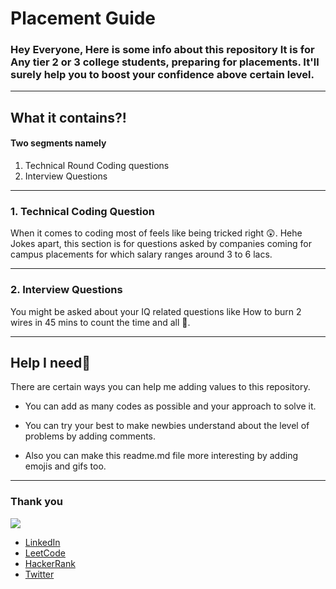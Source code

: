 # **Placement Guide**
### Hey Everyone, Here is some info about this repository It is for Any tier 2 or 3 college students, preparing for placements. It'll surely help you to boost your confidence above certain level.
---

## **What it contains?!**
#### Two segments namely
<ol>
<li>Technical Round Coding questions</li>
<li>Interview Questions</li>
</ol>

---

### **1. Technical Coding Question**
When it comes to coding most of feels like being tricked right 😲. Hehe Jokes apart, this section is for questions asked by companies coming for campus placements for which salary ranges around 3 to 6 lacs.


---

### **2. Interview Questions**
You might be asked about your IQ related questions like How to burn 2 wires in 45 mins to count the time and all 🤔.

---

## **Help I need🤞**
There are certain ways you can help me adding values to this repository.

- You can add as many codes as possible and your approach to solve it.

- You can try your best to make newbies understand about the level of problems by adding comments.

- Also you can make this readme.md file more interesting by adding emojis and gifs too.

---

### **Thank you**
![](https://lh3.googleusercontent.com/a-/ACNPEu_Q2CgNk8096v4yKBVKR1OHr0mvUMOwLtaMAbJi=s360-p-rw-no)



- [LinkedIn](www.linkedin.com/in/chirag-chavda)
- [LeetCode](https://leetcode.com/CHIRAG_CHAVDA/)
- [HackerRank](https://www.hackerrank.com/chiragchavda0210)
- [Twitter](https://twitter.com/hacker_0369)

